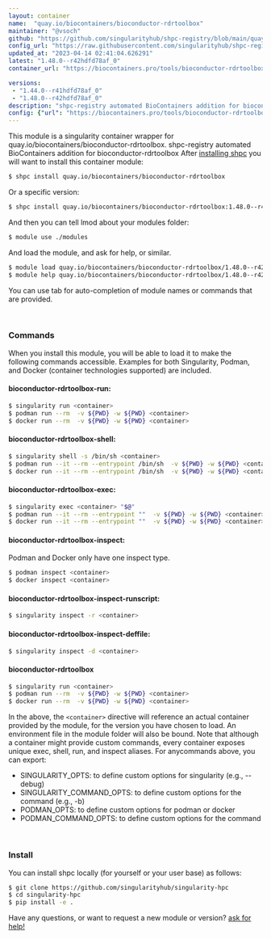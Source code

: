```yaml
---
layout: container
name:  "quay.io/biocontainers/bioconductor-rdrtoolbox"
maintainer: "@vsoch"
github: "https://github.com/singularityhub/shpc-registry/blob/main/quay.io/biocontainers/bioconductor-rdrtoolbox/container.yaml"
config_url: "https://raw.githubusercontent.com/singularityhub/shpc-registry/main/quay.io/biocontainers/bioconductor-rdrtoolbox/container.yaml"
updated_at: "2023-04-14 02:41:04.626291"
latest: "1.48.0--r42hdfd78af_0"
container_url: "https://biocontainers.pro/tools/bioconductor-rdrtoolbox"

versions:
 - "1.44.0--r41hdfd78af_0"
 - "1.48.0--r42hdfd78af_0"
description: "shpc-registry automated BioContainers addition for bioconductor-rdrtoolbox"
config: {"url": "https://biocontainers.pro/tools/bioconductor-rdrtoolbox", "maintainer": "@vsoch", "description": "shpc-registry automated BioContainers addition for bioconductor-rdrtoolbox", "latest": {"1.48.0--r42hdfd78af_0": "sha256:5857aa904960b6f4c7c07b3a903c48830dfdc5642ab6fde688a58602d2904bf8"}, "tags": {"1.44.0--r41hdfd78af_0": "sha256:e7722b9ad7a03f80bbd55e2248af3c88bfec8a1ce10ee7fb0e2e6f6bd1495fdb", "1.48.0--r42hdfd78af_0": "sha256:5857aa904960b6f4c7c07b3a903c48830dfdc5642ab6fde688a58602d2904bf8"}, "docker": "quay.io/biocontainers/bioconductor-rdrtoolbox"}
---
```


This module is a singularity container wrapper for quay.io/biocontainers/bioconductor-rdrtoolbox.
shpc-registry automated BioContainers addition for bioconductor-rdrtoolbox
After [installing shpc](#install) you will want to install this container module:


```bash
$ shpc install quay.io/biocontainers/bioconductor-rdrtoolbox
```

Or a specific version:

```bash
$ shpc install quay.io/biocontainers/bioconductor-rdrtoolbox:1.48.0--r42hdfd78af_0
```

And then you can tell lmod about your modules folder:

```bash
$ module use ./modules
```

And load the module, and ask for help, or similar.

```bash
$ module load quay.io/biocontainers/bioconductor-rdrtoolbox/1.48.0--r42hdfd78af_0
$ module help quay.io/biocontainers/bioconductor-rdrtoolbox/1.48.0--r42hdfd78af_0
```

You can use tab for auto-completion of module names or commands that are provided.

<br>

### Commands

When you install this module, you will be able to load it to make the following commands accessible.
Examples for both Singularity, Podman, and Docker (container technologies supported) are included.

#### bioconductor-rdrtoolbox-run:

```bash
$ singularity run <container>
$ podman run --rm  -v ${PWD} -w ${PWD} <container>
$ docker run --rm  -v ${PWD} -w ${PWD} <container>
```

#### bioconductor-rdrtoolbox-shell:

```bash
$ singularity shell -s /bin/sh <container>
$ podman run --it --rm --entrypoint /bin/sh  -v ${PWD} -w ${PWD} <container>
$ docker run --it --rm --entrypoint /bin/sh  -v ${PWD} -w ${PWD} <container>
```

#### bioconductor-rdrtoolbox-exec:

```bash
$ singularity exec <container> "$@"
$ podman run --it --rm --entrypoint ""  -v ${PWD} -w ${PWD} <container> "$@"
$ docker run --it --rm --entrypoint ""  -v ${PWD} -w ${PWD} <container> "$@"
```

#### bioconductor-rdrtoolbox-inspect:

Podman and Docker only have one inspect type.

```bash
$ podman inspect <container>
$ docker inspect <container>
```

#### bioconductor-rdrtoolbox-inspect-runscript:

```bash
$ singularity inspect -r <container>
```

#### bioconductor-rdrtoolbox-inspect-deffile:

```bash
$ singularity inspect -d <container>
```



#### bioconductor-rdrtoolbox

```bash
$ singularity run <container>
$ podman run --rm  -v ${PWD} -w ${PWD} <container>
$ docker run --rm  -v ${PWD} -w ${PWD} <container>
```


In the above, the `<container>` directive will reference an actual container provided
by the module, for the version you have chosen to load. An environment file in the
module folder will also be bound. Note that although a container
might provide custom commands, every container exposes unique exec, shell, run, and
inspect aliases. For anycommands above, you can export:

 - SINGULARITY_OPTS: to define custom options for singularity (e.g., --debug)
 - SINGULARITY_COMMAND_OPTS: to define custom options for the command (e.g., -b)
 - PODMAN_OPTS: to define custom options for podman or docker
 - PODMAN_COMMAND_OPTS: to define custom options for the command

<br>

### Install

You can install shpc locally (for yourself or your user base) as follows:

```bash
$ git clone https://github.com/singularityhub/singularity-hpc
$ cd singularity-hpc
$ pip install -e .
```

Have any questions, or want to request a new module or version? [ask for help!](https://github.com/singularityhub/singularity-hpc/issues)